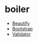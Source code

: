 # boiler
<ul>
  <li>
    <a target="_blank" href="https://github.com/brackets-beautify/brackets-beautify">Beautify</a>
  </li>
  <li>
    <a target="_blank" href="http://getbootstrap.com/">Bootstrap</a>
  </li>
  <li>
    <a target="_blank" href="https://jigsaw.w3.org/css-validator/">Validator</a>
  </li>
</ul>

